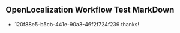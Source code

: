 ## OpenLocalization Workflow Test MarkDown
* 120f88e5-b5cb-441e-90a3-46f2f724f239 thanks!

<!--HONumber=Jul16_HO3-->


